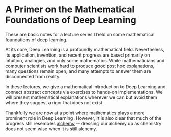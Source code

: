 # A Primer on the Mathematical Foundations of Deep Learning

These are basic notes for a lecture series I held on some mathematical foundations of deep learning.

At its core, Deep Learning is a profoundly mathematical field. Nevertheless, its application, invention, and recent progress are based primarily on intuition, analogies, and only some mathematics. While mathematicians and computer scientists work hard to produce good post hoc explanations, many questions remain open, and many attempts to answer them are disconnected from reality.

In these lectures, we give a mathematical introduction to Deep Learning and connect abstract concepts via exercises to hands-on implementations. We will present mathematical explanations wherever we can but avoid them where they suggest a rigor that does not exist.

Thankfully we are now at a point where mathematics plays a more prominent role in Deep Learning. However, it is also clear that much of the progress still resembles [alchemy](https://www.youtube.com/watch?v=x7psGHgatGM) -- dressing our alchemy up as chemistry does not seem wise when it is still alchemy.
